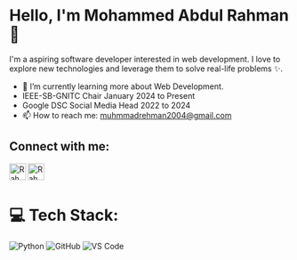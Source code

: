 # Hello, I'm Mohammed Abdul Rahman 👋

I'm a aspiring software developer interested in web development. I love to explore new technologies and leverage them to solve real-life problems ✨.

- 🌱 I’m currently learning more about Web Development.
- IEEE-SB-GNITC Chair January 2024 to Present
- Google DSC Social Media Head 2022 to 2024
- 📫 How to reach me: [muhmmadrehman2004@gmail.com](mailto:muhmmadrehman2004@gmail.com)

## Connect with me:

<a href="https://discord.com/users/mohammedabdulrahman0144_90001">
  <img align="left" alt="Rahman | Discord" width="30" src="https://www.svgrepo.com/show/353655/discord-icon.svg" />
</a>
<a href="https://www.linkedin.com/in/mohammed-abdul-rahman-358603264/">
  <img align="left" alt="Rahman | LinkedIN" width="30" src="https://www.svgrepo.com/show/448234/linkedin.svg" />
</a>
<br/>
<br/>

# 💻 Tech Stack:
![Python](https://img.shields.io/badge/python-3670A0?style=flat&logo=python&logoColor=ffdd54)
![GitHub](https://img.shields.io/badge/github-%23121011.svg?style=flat&logo=github&logoColor=white)
![VS Code](https://img.shields.io/badge/VSCode-%23007ACC.svg?style=flat&logo=visual-studio-code&logoColor=white)

